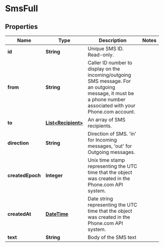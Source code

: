 
# SmsFull

## Properties
Name | Type | Description | Notes
------------ | ------------- | ------------- | -------------
**id** | **String** | Unique SMS ID. Read-only. | 
**from** | **String** | Caller ID number to display on the incoming/outgoing SMS message. For an outgoing message, it must be a phone number associated with your Phone.com account. | 
**to** | [**List&lt;Recipient&gt;**](Recipient.md) | An array of SMS recipients. | 
**direction** | **String** | Direction of SMS. &#39;in&#39; for Incoming messages, &#39;out&#39; for Outgoing messages. | 
**createdEpoch** | **Integer** | Unix time stamp representing the UTC time that the object was created in the Phone.com API system. | 
**createdAt** | [**DateTime**](DateTime.md) | Date string representing the UTC time that the object was created in the Phone.com API system. | 
**text** | **String** | Body of the SMS text | 



